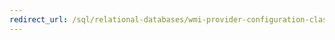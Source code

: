 ```yaml
---
redirect_url: /sql/relational-databases/wmi-provider-configuration-classes/sqlservice-class/acceptpause-property-sqlservice-class?toc=%2fsql%2frelational-databases%2fwmi-provider-configuration-classes%2fsqlservice-class%2ftoc.json
---
```

